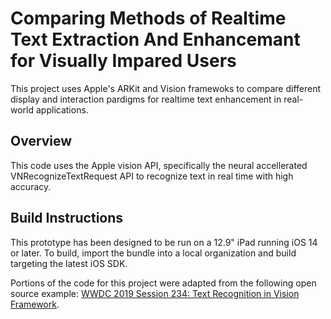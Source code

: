 # Comparing Methods of Realtime Text Extraction And Enhancemant for Visually Impared Users

This project uses Apple's ARKit and Vision framewoks to compare different display and interaction pardigms for realtime text enhancement in real-world applications.

## Overview
This code uses the Apple vision API, specifically the neural accellerated VNRecognizeTextRequest API to recognize text in real time with high accuracy.

## Build Instructions
This prototype has been designed to be run on a 12.9" iPad running iOS 14 or later. To build, import the bundle into a local organization and build targeting the latest iOS SDK.

Portions of the code for this project were adapted from the following open source example: [WWDC 2019 Session 234: Text Recognition in Vision Framework](https://developer.apple.com/videos/play/wwdc19/234/).
